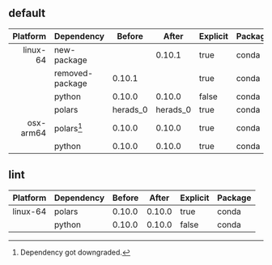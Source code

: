 ## default

| Platform | Dependency | Before | After | Explicit | Package |
| -: | - | - | - | - | - |
| linux-64 | new-package |  | 0.10.1 | true | conda |
|| removed-package | 0.10.1 |  | true | conda |
|| python | 0.10.0 | 0.10.0 | false | conda |
|| polars | herads_0 | herads_0 | true | conda |
| osx-arm64 | polars[^2] | 0.10.0 | 0.10.0 | true | conda |
|| python | 0.10.0 | 0.10.0 | true | conda |

## lint

| Platform | Dependency | Before | After | Explicit | Package |
| -: | - | - | - | - | - |
| linux-64 | polars | 0.10.0 | 0.10.0 | true | conda |
|| python | 0.10.0 | 0.10.0 | false | conda |

[^1]: *Cursive* means explicit dependency.
[^2]: Dependency got downgraded.
